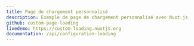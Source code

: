 ```yaml
---
title: Page de chargement personnalisé
description: Exemple de page de chargement personnalisé avec Nuxt.js
github: custom-page-loading
livedemo: https://custom-loading.nuxtjs.org
documentation: /api/configuration-loading
---
```

